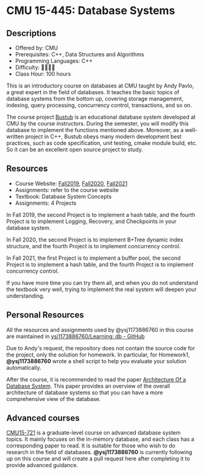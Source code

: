 # CMU 15-445: Database Systems

## Descriptions

- Offered by: CMU
- Prerequisites: C++, Data Structures and Algorithms
- Programming Languages: C++
- Difficulty: 🌟🌟🌟🌟
- Class Hour: 100 hours

This is an introductory course on databases at CMU taught by Andy Pavlo, a great expert in the field of databases. It teaches the basic topics of database systems from the bottom up, covering storage management, indexing, query processing, concurrency control, transactions, and so on.

The course project [Bustub](https://github.com/cmu-db/bustub) is an educational database system developed at CMU by the course instructors. During the semester, you will modify this database to implement the functions mentioned above. Moreover, as a well-written project in C++, Bustub obeys many modern development best practices, such as code specification, unit testing, cmake module build, etc. So it can be an excellent open source project to study.

## Resources

- Course Website: [Fall2019](https://15445.courses.cs.cmu.edu/fall2019/schedule.html), [Fall2020](https://15445.courses.cs.cmu.edu/fall2020/schedule.html), [Fall2021](https://15445.courses.cs.cmu.edu/fall2021/schedule.html)
- Assignments: refer to the course website
- Textbook: Database System Concepts
- Assignments: 4 Projects

In Fall 2019, the second Project is to implement a hash table, and the fourth Project is to implement Logging, Recovery, and Checkpoints in your database system.

In Fall 2020, the second Project is to implement B+Tree dynamic index structure, and the fourth Project is to implement concurrency control.

In Fall 2021, the first Project is to implement a buffer pool, the second Project is to implement a hash table, and the fourth Project is to implement concurrency control.

If you have more time you can try them all, and when you do not understand the textbook very well, trying to implement the real system will deepen your understanding.

## Personal Resources

All the resources and assignments used by @ysj1173886760 in this course are maintained in [ysj1173886760/Learning: db - GitHub](https://github.com/ysj1173886760/Learning/tree/master/db)

Due to Andy's request, the repository does not contain the source code for the project, only the solution for homework. In particular, for Homework1, **@ysj1173886760** wrote a shell script to help you evaluate your solution automatically.

After the course, it is recommended to read the paper [Architecture Of a Database System](https://github.com/ysj1173886760/paper_notes/tree/master/db). This paper provides an overview of the overall architecture of database systems so that you can have a more comprehensive view of the database.
## Advanced courses

[CMU15-721](https://15721.courses.cs.cmu.edu/spring2020/) is a graduate-level course on advanced database system topics. It mainly focuses on the in-memory database, and each class has a corresponding paper to read. It is suitable for those who wish to do research in the field of databases. **@ysj1173886760** is currently following up on this course and will create a pull request here after completing it to provide advanced guidance.
